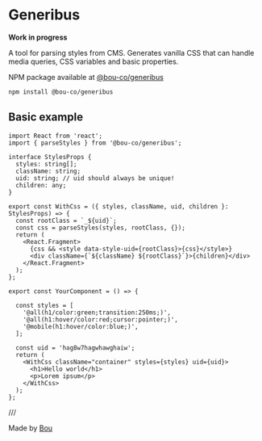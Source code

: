 # Generibus

**Work in progress**

A tool for parsing styles from CMS. Generates vanilla CSS that can handle media queries, CSS variables and basic properties.

NPM package available at [@bou-co/generibus](https://www.npmjs.com/package/@bou-co/generibus)

```bash
npm install @bou-co/generibus
```

## Basic example

```
import React from 'react';
import { parseStyles } from '@bou-co/generibus';

interface StylesProps {
  styles: string[];
  className: string;
  uid: string; // uid should always be unique!
  children: any;
}

export const WithCss = ({ styles, className, uid, children }: StylesProps) => {
  const rootClass = `_${uid}`;
  const css = parseStyles(styles, rootClass, {});
  return (
    <React.Fragment>
      {css && <style data-style-uid={rootClass}>{css}</style>}
      <div className={`${className} ${rootClass}`}>{children}</div>
    </React.Fragment>
  );
};

export const YourComponent = () => {

  const styles = [
    '@all(h1/color:green;transition:250ms;)',
    '@all(h1:hover/color:red;cursor:pointer;)',
    '@mobile(h1:hover/color:blue;)',
  ];

  const uid = 'hag8w7hagwhawghaiw';
  return (
    <WithCss className="container" styles={styles} uid={uid}>
      <h1>Hello world</h1>
      <p>Lorem ipsum</p>
    </WithCss>
  );
};
```

///

Made by [Bou](https://bou.co)
